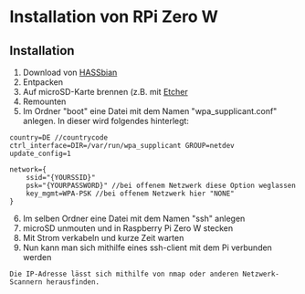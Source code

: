 # Installation von RPi Zero W
## Installation
1. Download von [HASSbian](https://github.com/home-assistant/pi-gen/releases/tag/v.1.3.2)
2. Entpacken
3. Auf microSD-Karte brennen (z.B. mit [Etcher](https://etcher.io/)
4. Remounten
5. Im Ordner "boot" eine Datei mit dem Namen "wpa_supplicant.conf" anlegen. In dieser wird folgendes hinterlegt:
```
country=DE //countrycode
ctrl_interface=DIR=/var/run/wpa_supplicant GROUP=netdev
update_config=1

network={
    ssid="{YOURSSID}"
    psk="{YOURPASSWORD}" //bei offenem Netzwerk diese Option weglassen
    key_mgmt=WPA-PSK //bei offenem Netzwerk hier "NONE"
}
```

6. Im selben Ordner eine Datei mit dem Namen "ssh" anlegen
7. microSD unmouten und in Raspberry Pi Zero W stecken
8. Mit Strom verkabeln und kurze Zeit warten
9. Nun kann man sich mithilfe eines ssh-client mit dem Pi verbunden werden
```
Die IP-Adresse lässt sich mithilfe von nmap oder anderen Netzwerk-Scannern herausfinden.
```
